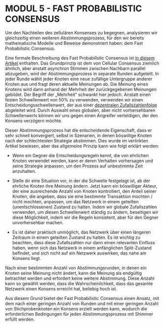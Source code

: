 # MODUL 5  - FAST PROBABILISTIC CONSENSUS

Um den Nachteilen des zellulären Konsenses zu begegnen, analysieren wir gleichzeitig einen weiteren Abstimmungsprozess, für den wir bereits mathematische Modelle und Beweise demonstriert haben: dem Fast Probabilistic Consensus. 

Eine formale Beschreibung des Fast Probabilistic Consensus ist [in diesem Artikel](https://arxiv.org/pdf/1905.10895.pdf) enthalten. Das Grundprinzip ist dem von Cellular Consensus ziemlich ähnlich, aber anstatt asynchron Stimmen zwischen Nachbarn parallel abzugeben, wird der Abstimmungsprozess in separate Runden aufgeteilt. In jeder Runde wählt jeder Knoten eine neue zufällige Untergruppe anderer Knoten aus und fragt deren aktuelle Meinungen ab. Die Meinung eines Knotens wird dann anhand der Mehrheit der zurückgegebenen Meinungen gebildet. Der Begriff der „Mehrheit“ schwankt hier jedoch. Anstatt einen festen Schwellenwert von 50% zu verwenden, verwenden wir einen Entscheidungsschwellenwert, der aus einer [dezentralen Zufallszahlenfolge](https://eprint.iacr.org/2016/228.pdf) abgeleitet wird. Durch Auswahl eines globalen, aber nicht vorhersehbaren Schwellenwerts können wir uns gegen einen Angreifer verteidigen, der den Konsens verzögern möchte.

Dieser Abstimmungsprozess hat die entscheidende Eigenschaft, dass er sehr schnell konvergiert, selbst in Szenarien, in denen böswillige Knoten nach der schlechtesten Strategie abstimmen. Dies wurde im verlinkten Artikel bewiesen, aber das allgemeine Prinzip kann wie folgt erklärt werden:

- Wenn ein Gegner die Entscheidungsregeln kennt, die von ehrlichen Knoten verwendet werden, kann er deren Verhalten vorhersagen und seine Strategie anpassen, um den Prozess auf unbestimmte Zeit anzuhalten.

- Stelle dir eine Situation vor, in der die Schwelle festgelegt ist, ab der ehrliche Knoten ihre Meinung ändern. Jetzt kann ein böswilliger Akteur, der eine ausreichende Anzahl von Knoten kontrolliert, den Anteil seiner Knoten, die angeben, dass sie eine bestimmte Transaktion mochten / nicht mochten, anpassen, um das Netzwerk in einem geteilten (unentschlossenen) Zustand zu halten. Indem wir globale Zufallszahlen verwenden, um diesen Schwellenwert ständig zu ändern, beseitigen wir diese Möglichkeit, indem wir die Regeln konsistent, aber für den Gegner unvorhersehbar machen.

- Es ist daher praktisch unmöglich, das Netzwerk über einen längeren Zeitraum in einem geteilten Zustand zu halten. Es ist wichtig zu beachten, dass diese Zufallszahlen nur dann einen relevanten Einfluss haben, wenn sich das Netzwerk in einem anfänglichen Split-Zustand befindet, und sich nicht auf ein Netzwerk auswirken, das nahe am Konsens liegt.

Nach einer bestimmten Anzahl von Abstimmungsrunden, in denen ein Knoten seine Meinung nicht ändert, kann die Meinung als endgültig betrachtet werden und erfordert keine weitere Abstimmung. Diese Anzahl kann so gewählt werden, dass die Wahrscheinlichkeit, dass das gesamte Netzwerk einen Konsens erreicht hat, beliebig hoch ist.

Aus diesem Grund bietet der Fast Probabilistic Consensus einen Ansatz, mit dem nach einer geringen Anzahl von Runden und mit einer geringen Anzahl von Stichprobenknoten ein Konsens erzielt werden kann, wodurch die erforderlichen Bedingungen für jeden Abstimmungsprozess mit Shimmer erfüllt werden.